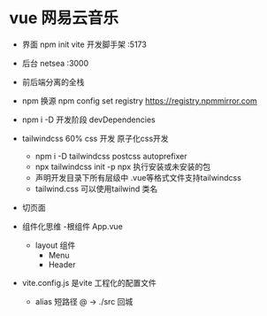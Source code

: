 # vue 网易云音乐

- 界面
   npm init vite 开发脚手架
   :5173
- 后台
   netsea
   :3000 

- 前后端分离的全栈
- npm 换源
    npm config set registry https://registry.npmmirror.com
- npm i -D 开发阶段  devDependencies 
- tailwindcss 60% css 开发 原子化css开发
    - npm i -D tailwindcss postcss autoprefixer  
    - npx tailwindcss init -p 
        npx 执行安装或未安装的包
    - 声明开发目录下所有层级中 .vue等格式文件支持tailwindcss 
    - tailwind.css
    可以使用tailwind 类名

- 切页面
- 组件化思维
    -根组件 App.vue
    - layout 组件
      - Menu 
      - Header
- vite.config.js 是vite 工程化的配置文件
   - alias 短路径
      @ -> ./src 回城